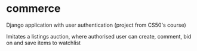 # commerce
Django application with user authentication (project from CS50's course)

Imitates a listings auction, where authorised user can create, comment, bid on and save items to watchlist

